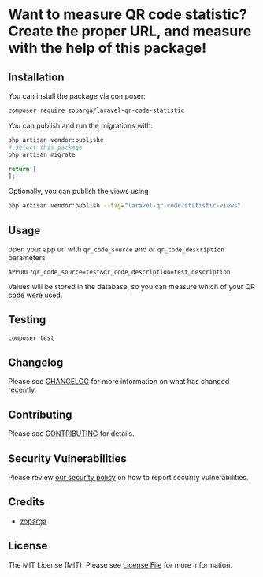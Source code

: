 # Want to measure QR code statistic? Create the proper URL, and measure with the help of this package!
## Installation

You can install the package via composer:

```bash
composer require zoparga/laravel-qr-code-statistic
```

You can publish and run the migrations with:

```bash
php artisan vendor:publishe
# select this package
php artisan migrate
```

```php
return [
];
```

Optionally, you can publish the views using

```bash
php artisan vendor:publish --tag="laravel-qr-code-statistic-views"
```

## Usage

open your app url with `qr_code_source` and or `qr_code_description` parameters

`APPURL?qr_code_source=test&qr_code_description=test_description`

Values will be stored in the database, so you can measure which of your QR code were used.
## Testing

```bash
composer test
```

## Changelog

Please see [CHANGELOG](CHANGELOG.md) for more information on what has changed recently.

## Contributing

Please see [CONTRIBUTING](.github/CONTRIBUTING.md) for details.

## Security Vulnerabilities

Please review [our security policy](../../security/policy) on how to report security vulnerabilities.

## Credits

- [zoparga](https://github.com/zoparga)

## License

The MIT License (MIT). Please see [License File](LICENSE.md) for more information.

